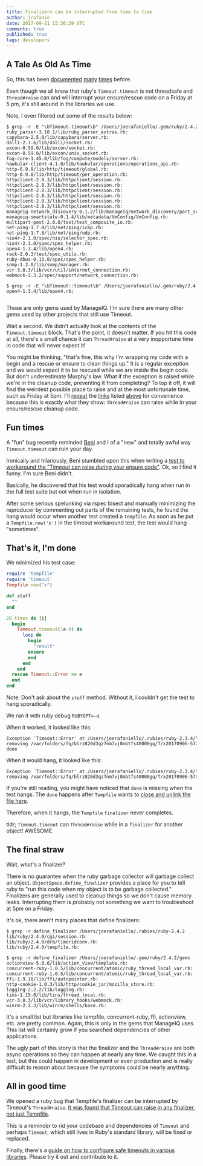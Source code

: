 ```yaml
---
title: Finalizers can be interrupted from time to time
author: jrafanie
date: 2017-09-21 15:36:39 UTC
comments: true
published: true
tags: developers
---
```


## A Tale As Old As Time
So, this has been [documented](http://blog.headius.com/2008/02/rubys-threadraise-threadkill-timeoutrb.html)
[many](http://www.mikeperham.com/2015/05/08/timeout-rubys-most-dangerous-api/) [times](https://jvns.ca/blog/2015/11/27/why-rubys-timeout-is-dangerous-and-thread-dot-raise-is-terrifying/) before.

Even though we all know that ruby's `Timeout.timeout` is not threadsafe and
`Thread#raise` can and will interrupt your ensure/rescue code on a Friday at 5 pm,
it's still around in the libraries we use.

Note, I even filtered out some of the results below:

<pre><code style="white-space: pre">$ grep -r -E "\bTimeout.timeout\b" /Users/joerafaniello/.gem/ruby/2.4.2/gems
ruby_parser-3.10.1/lib/ruby_parser_extras.rb:                                     Timeout.timeout time do
capybara-2.5.0/lib/capybara/server.rb:                                            Timeout.timeout(60) { @server_thread.join(0.1) until responsive? }
dalli-2.7.6/lib/dalli/socket.rb:                                                  Timeout.timeout(options[:socket_timeout]) do
excon-0.59.0/lib/excon/socket.rb:                                                 Timeout.timeout(@data[:read_timeout]) do
excon-0.59.0/lib/excon/unix_socket.rb:                                            Timeout.timeout(@data[:connect_timeout]) do
fog-core-1.45.0/lib/fog/compute/models/server.rb:                                 result = ready? && !ssh_ip_address.nil? && !!Timeout.timeout(sshable_timeout) { ssh("pwd", options) }
hawkular-client-4.1.0/lib/hawkular/operations/operations_api.rb:                  Timeout.timeout(@wait_time) { sleep 0.1 until @ws.open? }
http-0.9.8/lib/http/timeout/global.rb:                                            ::Timeout.timeout(time_left, TimeoutError) do
http-0.9.8/lib/http/timeout/per_operation.rb:                                     ::Timeout.timeout(connect_timeout, TimeoutError) do
httpclient-2.8.3/lib/httpclient/session.rb:                                       ::Timeout.timeout(@send_timeout, SendTimeoutError) do
httpclient-2.8.3/lib/httpclient/session.rb:                                       ::Timeout.timeout(@connect_timeout, ConnectTimeoutError) do
httpclient-2.8.3/lib/httpclient/session.rb:                                       ::Timeout.timeout(@receive_timeout, ReceiveTimeoutError) do
httpclient-2.8.3/lib/httpclient/session.rb:                                       ::Timeout.timeout(@receive_timeout, ReceiveTimeoutError) do
httpclient-2.8.3/lib/httpclient/session.rb:                                       ::Timeout.timeout(@receive_timeout, ReceiveTimeoutError) do
httpclient-2.8.3/lib/httpclient/session.rb:                                       ::Timeout.timeout(@receive_timeout, ReceiveTimeoutError) do
manageiq-network_discovery-0.1.2/lib/manageiq/network_discovery/port_scanner.rb:  Timeout.timeout(ost.timeout) do
manageiq-smartstate-0.1.4/lib/metadata/VmConfig/VmConfig.rb:                      Timeout.timeout(60) do
multipart-post-2.0.0/test/test_composite_io.rb:                                   Timeout.timeout(1) do
net-ping-1.7.8/lib/net/ping/icmp.rb:                                              Timeout.timeout(@timeout){
net-ping-1.7.8/lib/net/ping/udp.rb:                                               Timeout.timeout(@timeout){
nio4r-2.1.0/spec/nio/selector_spec.rb:                                            Timeout.timeout(2) do
nio4r-2.1.0/spec/spec_helper.rb:                                                  sock = Timeout.timeout(1) { TCPSocket.new("localhost", $current_tcp_port) }
open4-1.3.4/lib/open4.rb:                                                         Timeout.timeout(timeout){ yield }
rack-2.0.3/test/spec_utils.rb:                                                    Timeout.timeout(1) do
ruby-dbus-0.13.0/spec/spec_helper.rb:                                             Timeout.timeout(10) do
snmp-1.2.0/lib/snmp/manager.rb:                                                   Timeout.timeout(@timeout) do
vcr-3.0.3/lib/vcr/util/internet_connection.rb:                                    Timeout.timeout(timeout) do
webmock-2.3.2/spec/support/network_connection.rb:                                 Timeout.timeout(timeout) do

$ grep -r -E "\bTimeout::timeout\b" /Users/joerafaniello/.gem/ruby/2.4.2/gems
open4-1.3.4/lib/open4.rb:                                                         Timeout::timeout(timeout) do
 </code></pre>

Those are only gems used by ManageIQ.  I'm sure there are many other gems used by other
projects that still use Timeout.

Wait a second.  We didn't actually look at the contents of the `Timeout.timeout` block.
That's the point, it doesn't matter.  If you hit this code at all, there's a small
chance it can `Thread#raise` at a very inopportune time in code that will never
expect it!

You might be thinking, "that's fine, this why I'm wrapping my code with a begin and a rescue or ensure
to clean things up."  It is a regular exception and we would expect it to be rescued while we are inside the begin
code.  But don't underestimate Murphy's law.  What if the exception is raised while we're in the cleanup code,
preventing it from completing?  To top it off, it will find the weirdest possible place to raise and at the most
unfortunate time, such as Friday at 5pm.  I'll [repeat](http://blog.headius.com/2008/02/rubys-threadraise-threadkill-timeoutrb.html)
the [links](http://www.mikeperham.com/2015/05/08/timeout-rubys-most-dangerous-api/) listed [above](https://jvns.ca/blog/2015/11/27/why-rubys-timeout-is-dangerous-and-thread-dot-raise-is-terrifying/) for convenience
because this is exactly what they show: `Thread#raise` can raise while in your ensure/rescue cleanup code.


## Fun times

A "fun" bug recently reminded [Beni](https://github.com/cben) and I of a "new" and totally awful
way `Timeout.timeout` can ruin your day.

Ironically and hilariously, Beni stumbled upon this when writing a [test to workaround the "Timeout
can raise during your ensure code"](https://github.com/ManageIQ/manageiq-gems-pending/pull/263). Ok, so
I find it funny.  I'm sure Beni didn't.

Basically, he discovered that his test would sporadically hang when run in the full test suite but not when
run in isolation.

After some serious spelunking via rspec bisect and manually minimizing the reproducer by commenting out parts of
the remaining tests, he found the hang would occur when another test created a `Tempfile`.  As soon as he put
a `Tempfile.new('x')` in the timeout workaround test, the test would hang "sometimes".

## That's it, I'm done

We minimized his test case:

```ruby
require 'tempfile'
require 'timeout'
Tempfile.new("x")

def stuff
  ""
end

20.times do |i|
  begin
    Timeout.timeout(1e-9) do
      loop do
        begin
          "result"
        ensure
        end
      end
    end
  rescue Timeout::Error => e
  end
end
```

Note: Don't ask about the `stuff` method.  Without it, I couldn't get the test to hang sporadically.

We ran it with ruby debug `RUBYOPT=-d`.

When it worked, it looked like this:

<pre><code style="white-space: pre">Exception `Timeout::Error' at /Users/joerafaniello/.rubies/ruby-2.3.4/lib/ruby/2.3.0/timeout.rb:112 - execution expired
removing /var/folders/fq/blrz820d3qz7nm7vj8mbtfs40000gq/T/x20170906-57250-s683fs...
done
</code></pre>

When it would hang, it looked like this:

<pre><code style="white-space: pre">Exception `Timeout::Error' at /Users/joerafaniello/.rubies/ruby-2.3.4/lib/ruby/2.3.0/timeout.rb:112 - execution expired
removing /var/folders/fq/blrz820d3qz7nm7vj8mbtfs40000gq/T/x20170906-57351-jfeu6l...
</code></pre>

If you're still reading, you might have noticed that `done` is missing when the
test hangs. The `done` happens after `Tempfile` wants to [close and unlink the file here](https://github.com/ruby/ruby/blob/820605ba3c10b9f4dafc4e5d6e09765b8b31cbea/lib/tempfile.rb#L255-L257).

Therefore, when it hangs, the `Tempfile` `finalizer` never completes.

tldr; `Timeout.timeout` can `Thread#raise` while in a `finalizer` for another object!  AWESOME.

## The final straw

Wait, what's a finalizer?

There is no guarantee when the ruby garbage collector will garbage collect an
object. `ObjectSpace.define_finalizer` provides a place for you to tell ruby to "run
this code when my object is to be garbage collected." Finalizers are generally used
to cleanup things so we don't cause memory leaks.  Interrupting them is probably
not something we want to troubleshoot at 5pm on a Friday.

It's ok, there aren't many places that define finalizers:

<pre><code style="white-space: pre">$ grep -r define_finalizer /Users/joerafaniello/.rubies/ruby-2.4.2
lib/ruby/2.4.0/cgi/session.rb:                                         ObjectSpace::define_finalizer(self, Session::callback(@dbprot))
lib/ruby/2.4.0/drb/timeridconv.rb:                                     ObjectSpace.define_finalizer(Object.new) {on_gc}
lib/ruby/2.4.0/tempfile.rb:                                            ObjectSpace.define_finalizer(self, Remover.new(@tmpfile))

$ grep -r define_finalizer /Users/joerafaniello/.gem/ruby/2.4.2/gems
actionview-5.0.6/lib/action_view/template.rb:                          ObjectSpace.define_finalizer(self, Finalizer[method_name, mod])
concurrent-ruby-1.0.5/lib/concurrent/atomic/ruby_thread_local_var.rb:  ObjectSpace.define_finalizer(me, self.class.thread_finalizer(array))
concurrent-ruby-1.0.5/lib/concurrent/atomic/ruby_thread_local_var.rb:  ObjectSpace.define_finalizer(self, self.class.threadlocal_finalizer(@index))
ffi-1.9.18/lib/ffi/autopointer.rb:                                     ObjectSpace.define_finalizer(self, @releaser)
http-cookie-1.0.3/lib/http/cookie_jar/mozilla_store.rb:                ObjectSpace.define_finalizer(self, Callable[@db, :close])
logging-2.2.2/lib/logging.rb:                                          ObjectSpace.define_finalizer self, Logging.method(:shutdown)
tins-1.15.0/lib/tins/thread_local.rb:                                  ObjectSpace.define_finalizer(self, @@cleanup)
vcr-3.0.3/lib/vcr/library_hooks/webmock.rb:                            ObjectSpace.define_finalizer(Thread.current, lambda {
winrm-2.2.3/lib/winrm/shells/base.rb:                                  ObjectSpace.define_finalizer(
</code></pre>

It's a small list but libraries like tempfile, concurrent-ruby, ffi, actionview,
etc. are pretty common.  Again, this is only in the gems that ManageIQ uses.  This
list will certainly grow if you searched dependencies of other applications.

The ugly part of this story is that the finalizer and the `Thread#raise` are both async operations so they can happen
at nearly any time.  We caught this in a test, but this could happen in development or even production and is really difficult
to reason about because the symptoms could be nearly anything.

## All in good time

We opened a ruby bug that Tempfile's finalizer can be interrupted by Timeout's `Thread#raise`.
[It was found that Timeout can raise in any finalizer, not just Tempfile](https://bugs.ruby-lang.org/issues/13876#note-1).

This is a reminder to rid your codebase and dependencies of `Timeout` and perhaps `Timeout`, which still lives in Ruby's
standard library, will be fixed or replaced.

Finally, there's a [guide on how to configure safe timeouts in various libraries](https://github.com/ankane/the-ultimate-guide-to-ruby-timeouts).  Please try it out and contribute
to it.
